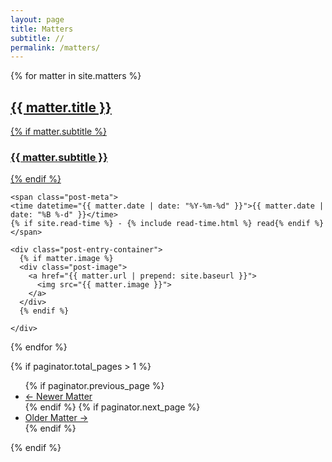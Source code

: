 ```yaml
---
layout: page
title: Matters
subtitle: //
permalink: /matters/
---
```


<div class="posts-list">
  <!--  # for matter in paginator.matters \ -->
  {% for matter in site.matters %}  
  <article class="post-preview">
    <a href="{{ matter.url | prepend: site.baseurl }}">
	  <h2 class="post-title">{{ matter.title }}</h2>
	  {% if matter.subtitle %}
	  <h3 class="post-subtitle">
	    {{ matter.subtitle }}
	  </h3>
	  {% endif %}
    </a>

	<span class="post-meta">
    <time datetime="{{ matter.date | date: "%Y-%m-%d" }}">{{ matter.date | date: "%B %-d" }}</time>
    {% if site.read-time %} - {% include read-time.html %} read{% endif %}
	</span>

    <div class="post-entry-container">
      {% if matter.image %}
      <div class="post-image">
        <a href="{{ matter.url | prepend: site.baseurl }}">
          <img src="{{ matter.image }}">
        </a>
      </div>
      {% endif %}

    </div>

   </article>
  {% endfor %}
  
  {% if paginator.total_pages > 1 %}
<ul class="pager main-pager">
  {% if paginator.previous_page %}
  <li class="previous">
    <a href="{{ paginator.previous_page_path | prepend: site.baseurl | replace: '//', '/' }}">&larr; Newer Matter</a>
  </li>
  {% endif %}
  {% if paginator.next_page %}
  <li class="next">
    <a href="{{ paginator.next_page_path | prepend: site.baseurl | replace: '//', '/' }}">Older Matter &rarr;</a>
  </li>
  {% endif %}
</ul>
{% endif %}
</div>
